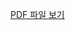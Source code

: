 [PDF 파일 보기](https://github.com/Geon-05/Youtrue_c/blob/main/PPT%EB%B0%9C%ED%91%9C%EC%9A%A9_PDF_compressed.pdf)
